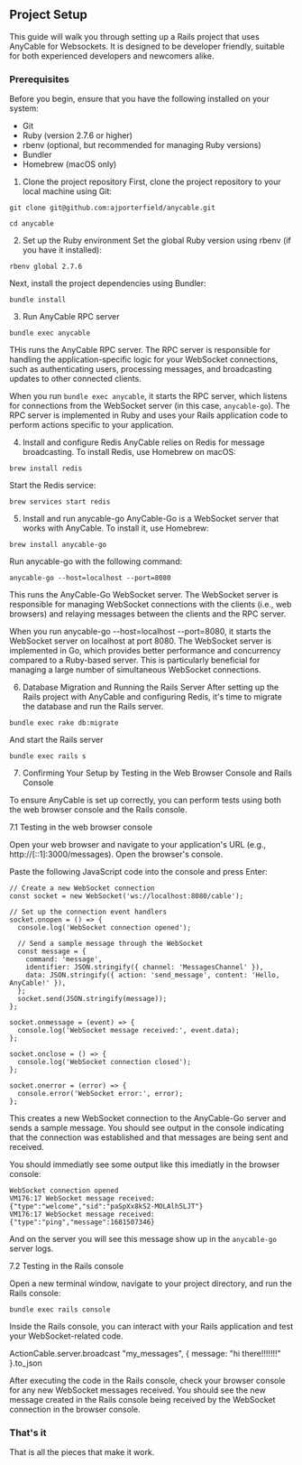 ## Project Setup
This guide will walk you through setting up a Rails project that uses AnyCable for Websockets. It is designed to be developer friendly, suitable for both experienced developers and newcomers alike.

### Prerequisites
Before you begin, ensure that you have the following installed on your system:

* Git
* Ruby (version 2.7.6 or higher)
* rbenv (optional, but recommended for managing Ruby versions)
* Bundler
* Homebrew (macOS only)

1. Clone the project repository
First, clone the project repository to your local machine using Git:

```
git clone git@github.com:ajporterfield/anycable.git

cd anycable
```

2. Set up the Ruby environment
Set the global Ruby version using rbenv (if you have it installed):

```
rbenv global 2.7.6
```

Next, install the project dependencies using Bundler:

```
bundle install
```

3. Run AnyCable RPC server

```
bundle exec anycable
```

THis runs the AnyCable RPC server. The RPC server is responsible for handling the application-specific logic for your WebSocket connections, such as authenticating users, processing messages, and broadcasting updates to other connected clients.

When you run `bundle exec anycable`, it starts the RPC server, which listens for connections from the WebSocket server (in this case, `anycable-go`). The RPC server is implemented in Ruby and uses your Rails application code to perform actions specific to your application.

4. Install and configure Redis
AnyCable relies on Redis for message broadcasting. To install Redis, use Homebrew on macOS:

```
brew install redis
```

Start the Redis service:

```
brew services start redis
```

5. Install and run anycable-go
AnyCable-Go is a WebSocket server that works with AnyCable. To install it, use Homebrew:

```
brew install anycable-go
```

Run anycable-go with the following command:

```
anycable-go --host=localhost --port=8080
```

This runs the AnyCable-Go WebSocket server. The WebSocket server is responsible for managing WebSocket connections with the clients (i.e., web browsers) and relaying messages between the clients and the RPC server.

When you run anycable-go --host=localhost --port=8080, it starts the WebSocket server on localhost at port 8080. The WebSocket server is implemented in Go, which provides better performance and concurrency compared to a Ruby-based server. This is particularly beneficial for managing a large number of simultaneous WebSocket connections.

6. Database Migration and Running the Rails Server
After setting up the Rails project with AnyCable and configuring Redis, it's time to migrate the database and run the Rails server.

```
bundle exec rake db:migrate
```

And start the Rails server

```
bundle exec rails s
```


7. Confirming Your Setup by Testing in the Web Browser Console and Rails Console

To ensure AnyCable is set up correctly, you can perform tests using both the web browser console and the Rails console.

7.1 Testing in the web browser console

Open your web browser and navigate to your application's URL (e.g., http://[::1]:3000/messages). Open the browser's console.

Paste the following JavaScript code into the console and press Enter:

```
// Create a new WebSocket connection
const socket = new WebSocket('ws://localhost:8080/cable');

// Set up the connection event handlers
socket.onopen = () => {
  console.log('WebSocket connection opened');

  // Send a sample message through the WebSocket
  const message = {
    command: 'message',
    identifier: JSON.stringify({ channel: 'MessagesChannel' }),
    data: JSON.stringify({ action: 'send_message', content: 'Hello, AnyCable!' }),
  };
  socket.send(JSON.stringify(message));
};

socket.onmessage = (event) => {
  console.log('WebSocket message received:', event.data);
};

socket.onclose = () => {
  console.log('WebSocket connection closed');
};

socket.onerror = (error) => {
  console.error('WebSocket error:', error);
};
```

This creates a new WebSocket connection to the AnyCable-Go server and sends a sample message. You should see output in the console indicating that the connection was established and that messages are being sent and received.


You should immediatly see some output like this imediatly in the browser console:

```
WebSocket connection opened
VM176:17 WebSocket message received: {"type":"welcome","sid":"paSpXx8kS2-MOLAlh5LJT"}
VM176:17 WebSocket message received: {"type":"ping","message":1681507346}
```

And on the server you will see this message show up in the `anycable-go` server logs.

7.2 Testing in the Rails console

Open a new terminal window, navigate to your project directory, and run the Rails console:

```
bundle exec rails console
```

Inside the Rails console, you can interact with your Rails application and test your WebSocket-related code.

 ActionCable.server.broadcast "my_messages", { message: "hi there!!!!!!!" }.to_json

After executing the code in the Rails console, check your browser console for any new WebSocket messages received. You should see the new message created in the Rails console being received by the WebSocket connection in the browser console.

### That's it
That is all the pieces that make it work.
